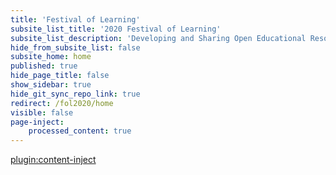 ```yaml
---
title: 'Festival of Learning'
subsite_list_title: '2020 Festival of Learning'
subsite_list_description: 'Developing and Sharing Open Educational Resources with Grav'
hide_from_subsite_list: false
subsite_home: home
published: true
hide_page_title: false
show_sidebar: true
hide_git_sync_repo_link: true
redirect: /fol2020/home
visible: false
page-inject:
    processed_content: true
---
```


[plugin:content-inject](home/_important-reminders)
